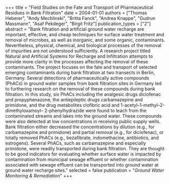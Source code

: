 +++
title = "Field Studies on the Fate and Transport of Pharmaceutical Residues in Bank Filtration"
date = 2004-01-01
authors = ["Thomas Heberer", "Andy Mechlinski", "Britta Fanck", "Andrea Knappe", "Gudrun Massmann", "Asaf Pekdeger", "Birgit Fritz"]
publication_types = ["2"]
abstract = "Bank filtration and artificial ground water recharge are important, effective, and cheap techniques for surface water treatment and removal of microbes, as well as inorganic, and some organic, contaminants. Nevertheless, physical, chemical, and biological processes of the removal of impurities are not understood sufficiently. A research project titled Natural and Artificial Systems for Recharge and Infiltration attempts to provide more clarity in the processes affecting the removal of these contaminants. The project focuses on the fate and transport of selected emerging contaminants during bank filtration at two transects in Berlin, Germany. Several detections of pharmaceutically active compounds (PhACs) in ground water samples from bank filtration sites in Germany led to furthering research on the removal of these compounds during bank filtration. In this study, six PhACs including the analgesic drugs diclofenac and propyphenazone, the antiepileptic drugs carbamazepine and primidone, and the drug metabolites clofibric acid and 1-acetyl–1-methyl–2-dimethyloxamoyl– 2-phenylhydrazide were found to leach from the contaminated streams and lakes into the ground water. These compounds were also detected at low concentrations in receiving public supply wells. Bank filtration either decreased the concentrations by dilution (e.g., for carbamazepine and primidone) and partial removal (e.g., for diclofenac), or totally removed PhACs (e.g., bezafibrate, indomethacine, antibiotics, and estrogens). Several PhACs, such as carbamazepine and especially primidone, were readily transported during bank filtration. They are thought to be good indicators for evaluating whether surface water is impacted by contamination from municipal sewage effluent or whether contamination associated with sewage effluent can be transported into ground water at ground water recharge sites."
selected = false
publication = "*Ground Water Monitoring & Remediation*"
+++

